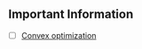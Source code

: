 ## Important Information
- [ ] [Convex optimization](https://en.wikipedia.org/wiki/Convex_optimization)
